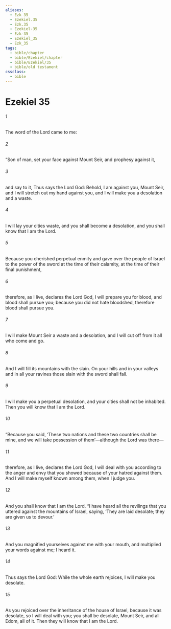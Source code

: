 ```yaml
---
aliases:
  - Ezk 35
  - Ezekiel.35
  - Ezk.35
  - Ezekiel-35
  - Ezk-35
  - Ezekiel_35
  - Ezk_35
tags:
  - bible/chapter
  - bible/Ezekiel/chapter
  - bible/Ezekiel/35
  - bible/old testament
cssclass:
  - bible
---
```


# Ezekiel 35

###### 1
The word of the Lord came to me:
###### 2
“Son of man, set your face against Mount Seir, and prophesy against it,
###### 3
and say to it, Thus says the Lord God: Behold, I am against you, Mount Seir, and I will stretch out my hand against you, and I will make you a desolation and a waste.
###### 4
I will lay your cities waste, and you shall become a desolation, and you shall know that I am the Lord.
###### 5
Because you cherished perpetual enmity and gave over the people of Israel to the power of the sword at the time of their calamity, at the time of their final punishment,
###### 6
therefore, as I live, declares the Lord God, I will prepare you for blood, and blood shall pursue you; because you did not hate bloodshed, therefore blood shall pursue you.
###### 7
I will make Mount Seir a waste and a desolation, and I will cut off from it all who come and go.
###### 8
And I will fill its mountains with the slain. On your hills and in your valleys and in all your ravines those slain with the sword shall fall.
###### 9
I will make you a perpetual desolation, and your cities shall not be inhabited. Then you will know that I am the Lord.
###### 10
“Because you said, ‘These two nations and these two countries shall be mine, and we will take possession of them’—although the Lord was there—
###### 11
therefore, as I live, declares the Lord God, I will deal with you according to the anger and envy that you showed because of your hatred against them. And I will make myself known among them, when I judge you.
###### 12
And you shall know that I am the Lord.   “I have heard all the revilings that you uttered against the mountains of Israel, saying, ‘They are laid desolate; they are given us to devour.’
###### 13
And you magnified yourselves against me with your mouth, and multiplied your words against me; I heard it.
###### 14
Thus says the Lord God: While the whole earth rejoices, I will make you desolate.
###### 15
As you rejoiced over the inheritance of the house of Israel, because it was desolate, so I will deal with you; you shall be desolate, Mount Seir, and all Edom, all of it. Then they will know that I am the Lord.


